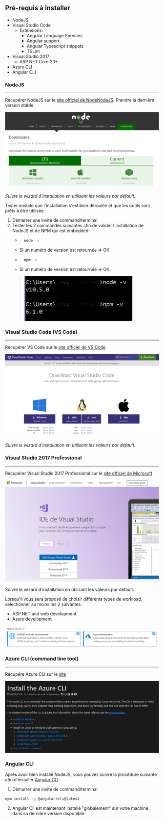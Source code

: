## Pré-requis à installer
- NodeJS
- Visual Studio Code
    - Extensions: 
        - Angular Language Services
        - Angular support
        - Angular Typescript snippets
        - TSLint
- Visual Studio 2017
    - ASP.NET Core 2.1+
- Azure CLI
- Angular CLI


### NodeJS
----------
Récupérer NodeJS sur le <a href="https://nodejs.org/en/download/current/" target="_blank">site officiel de NodeNodeJS</a>. Prendre la dernière version stable. 

![Nodejs website screenshot](images/installs/nodejs.jpg)

*Suivre le wizard d'installation en utilisant les valeurs par défault.*

Tester ensuite que l'installation s'est bien déroulée et que les outils sont prêts à être utilisés:
1. Démarrer une invite de command/terminal
2. Tester les 2 commandes suivantes afin de valider l'installation de NodeJS et de NPM qui est embedded:
    - ``` bash
        node -v
    - Si un numéro de version est retournée => OK
    - ``` bash 
        npm -v 
    - Si un numéro de version est retournée => OK
    > ![nodejs-checks](images/installs/nodejs-checks.jpg)


### Visual Studio Code (VS Code)
---------------------------------
Récupérer VS Code sur le <a href="https://code.visualstudio.com/download" target="_blank">site officiel de VS Code</a>

![VS Code website screenshot](images/installs/vscode.jpg)

*Suivre le wizard d'installation en utilisant les valeurs par défault.*

### Visual Studio 2017 Professional
------------------------------------
Récupérer Visual Studio 2017 Professional sur le <a href="https://visualstudio.microsoft.com/fr/vs/" target="_blank">site officiel de Microsoft</a>

![VS 2017 website screenshot](images/installs/vs2017.jpg)

Suivre le wizard d'installation en utilisant les valeurs par défault.

Lorsqu'il vous sera proposé de choisir différents types de workload, sélectionner au moins les 2 suivantes:
- ASP.NET and web development
- Azure development

![vs2017-workloads](images/installs/vs2017-workloads.jpg)

### Azure CLI (command line tool)
------------------------------------
Récupére Azure CLI sur le <a href="https://docs.microsoft.com/en-us/cli/azure/install-azure-cli?view=azure-cli-latest" target="_blank">site</a>

![Azure CLI Install website](images/installs/azureCli.jpg)

### Angular CLI
Après avoir bien installé NodeJS, vous pouvez suivre la procédure suivante afin d'installer [Angular CLI](https://cli.angular.io/):

1. Démarrer une invite de command/terminal
``` bash
npm install -g @angular/cli@latest
```
2. Angular Cli est maintenant installé "globalement" sur votre machine dans sa dernière version disponible.